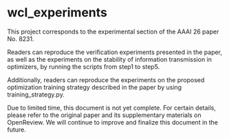# wcl_experiments

This project corresponds to the experimental section of the AAAI 26 paper No. 8231. 

Readers can reproduce the verification experiments presented in the paper, as well as the experiments on the stability of information transmission in optimizers, by running the scripts from step1 to step5. 

Additionally, readers can reproduce the experiments on the proposed optimization training strategy described in the paper by using training_strategy.py.

Due to limited time, this document is not yet complete. For certain details, please refer to the original paper and its supplementary materials on OpenReview. We will continue to improve and finalize this document in the future.

